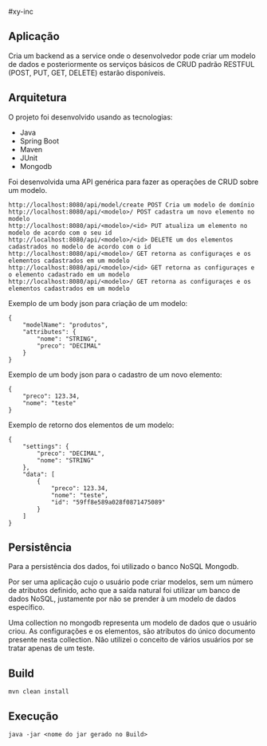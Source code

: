 #xy-inc

## Aplicação
Cria um backend as a service onde o desenvolvedor pode criar um modelo de dados e posteriormente os serviços básicos de CRUD padrão RESTFUL (POST, PUT, GET, DELETE) estarão disponíveis. 

## Arquitetura
O projeto foi desenvolvido usando as tecnologias:
* Java
* Spring Boot
* Maven
* JUnit
* Mongodb

Foi desenvolvida uma API genérica para fazer as operações de CRUD sobre um modelo. 

```
http://localhost:8080/api/model/create POST Cria um modelo de domínio
http://localhost:8080/api/<modelo>/ POST cadastra um novo elemento no modelo
http://localhost:8080/api/<modelo>/<id> PUT atualiza um elemento no modelo de acordo com o seu id
http://localhost:8080/api/<modelo>/<id> DELETE um dos elementos cadastrados no modelo de acordo com o id
http://localhost:8080/api/<modelo>/ GET retorna as configuraçes e os elementos cadastrados em um modelo
http://localhost:8080/api/<modelo>/<id> GET retorna as configuraçes e o elemento cadastrado em um modelo
http://localhost:8080/api/<modelo>/ GET retorna as configuraçes e os elementos cadastrados em um modelo
```

Exemplo de um body json para criação de um modelo: 
```
{
	"modelName": "produtos",
	"attributes": {
		"nome": "STRING",
		"preco": "DECIMAL"
	}
}
```

Exemplo de um body json para o cadastro de um novo elemento:
```
{
	"preco": 123.34,
	"nome": "teste"
}
```
Exemplo de retorno dos elementos de um modelo:
```
{
    "settings": {
        "preco": "DECIMAL",
        "nome": "STRING"
    },
    "data": [
        {
            "preco": 123.34,
            "nome": "teste",
            "id": "59ff8e589a028f0871475089"
        }
    ]
}
```

## Persistência
Para a persistência dos dados, foi utilizado o banco NoSQL Mongodb. 

Por ser uma aplicação cujo o usuário pode criar modelos, sem um número de atributos definido, acho que a saída natural foi utilizar um banco de dados NoSQL, justamente por não se prender à um modelo de dados específico.

Uma collection no mongodb representa um modelo de dados que o usuário criou. As configurações e os elementos, são atributos do único documento presente nesta collection. Não utilizei o conceito de vários usuários por se tratar apenas de um teste.

## Build
```
mvn clean install
```

## Execução
```
java -jar <nome do jar gerado no Build>
```
